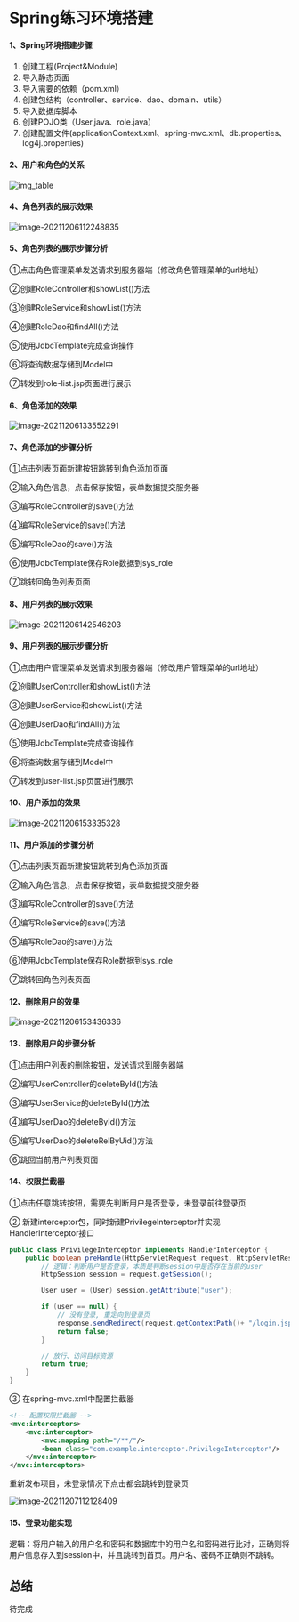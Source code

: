 # Spring练习环境搭建

#### 1、Spring环境搭建步骤

1. 创建工程(Project&Module)
2. 导入静态页面
3. 导入需要的依赖（pom.xml）
4. 创建包结构（controller、service、dao、domain、utils）
5. 导入数据库脚本
6. 创建POJO类（User.java、role.java）
7. 创建配置文件(applicationContext.xml、spring-mvc.xml、db.properties、log4j.properties)

#### 2、用户和角色的关系

![img_table](img_table.png)

#### 4、**角色列表的展示效果**

![image-20211206112248835](image-20211206112248835.png)

#### 5、**角色列表的展示步骤分析**

①点击角色管理菜单发送请求到服务器端（修改角色管理菜单的url地址）

②创建RoleController和showList()方法

③创建RoleService和showList()方法

④创建RoleDao和findAll()方法

⑤使用JdbcTemplate完成查询操作

⑥将查询数据存储到Model中

⑦转发到role-list.jsp页面进行展示

#### 6、**角色添加的效果**

![image-20211206133552291](image-20211206133552291.png)

#### 7、**角色添加的步骤分析**

①点击列表页面新建按钮跳转到角色添加页面

②输入角色信息，点击保存按钮，表单数据提交服务器

③编写RoleController的save()方法

④编写RoleService的save()方法

⑤编写RoleDao的save()方法

⑥使用JdbcTemplate保存Role数据到sys_role

⑦跳转回角色列表页面

#### 8、**用户列表的展示效果**

![image-20211206142546203](image-20211206142546203.png)

#### 9、**用户列表的展示步骤分析**

①点击用户管理菜单发送请求到服务器端（修改用户管理菜单的url地址）

②创建UserController和showList()方法

③创建UserService和showList()方法

④创建UserDao和findAll()方法

⑤使用JdbcTemplate完成查询操作

⑥将查询数据存储到Model中

⑦转发到user-list.jsp页面进行展示

#### 10、**用户添加的效果**

![image-20211206153335328](image-20211206153335328.png)

#### 11、**用户添加的步骤分析**

①点击列表页面新建按钮跳转到角色添加页面

②输入角色信息，点击保存按钮，表单数据提交服务器

③编写RoleController的save()方法

④编写RoleService的save()方法

⑤编写RoleDao的save()方法

⑥使用JdbcTemplate保存Role数据到sys_role

⑦跳转回角色列表页面

#### 12、**删除用户的效果**

![image-20211206153436336](image-20211206153436336.png)

#### 13、**删除用户的步骤分析**

①点击用户列表的删除按钮，发送请求到服务器端

②编写UserController的deleteById()方法

③编写UserService的deleteById()方法

④编写UserDao的deleteById()方法

⑤编写UserDao的deleteRelByUid()方法

⑥跳回当前用户列表页面

#### 14、权限拦截器

①点击任意跳转按钮，需要先判断用户是否登录，未登录前往登录页

② 新建interceptor包，同时新建PrivilegeInterceptor并实现HandlerInterceptor接口

```java
public class PrivilegeInterceptor implements HandlerInterceptor {
    public boolean preHandle(HttpServletRequest request, HttpServletResponse response, Object handler) throws Exception {
        // 逻辑：判断用户是否登录，本质是判断session中是否存在当前的user
        HttpSession session = request.getSession();

        User user = (User) session.getAttribute("user");

        if (user == null) {
            // 没有登录, 重定向到登录页
            response.sendRedirect(request.getContextPath()+ "/login.jsp");
            return false;
        }

        // 放行、访问目标资源
        return true;
    }
}
```

③ 在spring-mvc.xml中配置拦截器

```xml
<!-- 配置权限拦截器 -->
<mvc:interceptors>
    <mvc:interceptor>
        <mvc:mapping path="/**/"/>
        <bean class="com.example.interceptor.PrivilegeInterceptor"/>
    </mvc:interceptor>
</mvc:interceptors>
```

重新发布项目，未登录情况下点击都会跳转到登录页

![image-20211207112128409](image-20211207112128409.png)

#### 15、登录功能实现

逻辑：将用户输入的用户名和密码和数据库中的用户名和密码进行比对，正确则将用户信息存入到session中，并且跳转到首页。用户名、密码不正确则不跳转。



## 总结

待完成